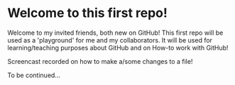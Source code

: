 # Welcome to this first repo!

Welcome to my invited friends, both new on GitHub!
This first repo will be used as a 'playground' for me and my collaborators.
It will be used for learning/teaching purposes about GitHub and on How-to work with GitHub!

Screencast recorded on how to make a/some changes to a file!

To be continued...
